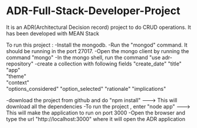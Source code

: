 # ADR-Full-Stack-Developer-Project
It is an ADR(Architectural Decision record) project to do CRUD operations. It has been developed with MEAN Stack

To run this project : 
-Install the mongodb.
-Run the "mongod" command. It should be running in the port 27017.
-Open the mongo client by running the command "mongo"
-In the mongo shell, run the command "use adr-repository"
-create a collection with following fields 
    "create_date" 
    "title"       
    "app"         
    "theme"       
    "context"     
    "options_considered"
    "option_selected"
    "rationale" 
    "implications"
    
 -download the project from github and do "npm install"       ---> This will download all the dependencies
 -To run the project , enter "node app"           ---> This will make the application to run on port 3000
 -Open the browser and type the url "http://localhost:3000" where it will open the ADR application
